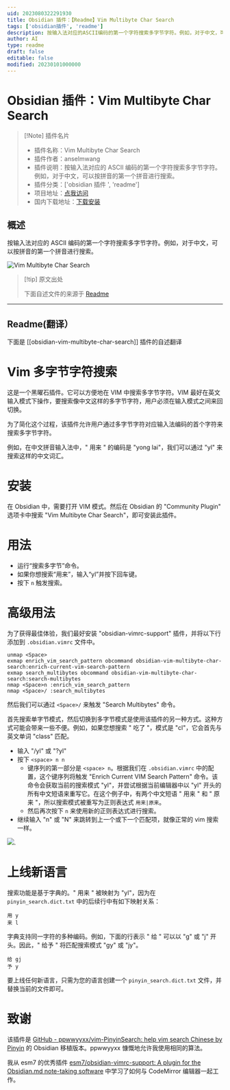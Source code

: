 ```yaml
---
uid: 2023080322291930
title: Obsidian 插件：【Readme】Vim Multibyte Char Search
tags: ['obsidian插件', 'readme']
description: 按输入法对应的ASCII编码的第一个字符搜索多字节字符。例如，对于中文，可以按拼音的第一个拼音进行搜索。
author: AI
type: readme
draft: false
editable: false
modified: 20230101000000
---
```


# Obsidian 插件：Vim Multibyte Char Search

> [!Note] 插件名片
> - 插件名称：Vim Multibyte Char Search
> - 插件作者：anselmwang
> - 插件说明：按输入法对应的 ASCII 编码的第一个字符搜索多字节字符。例如，对于中文，可以按拼音的第一个拼音进行搜索。
> - 插件分类：['obsidian 插件 ', 'readme']
> - 项目地址：[点我访问](https://github.com/anselmwang/obsidian-vim-multibyte-char-search)
> - 国内下载地址：[下载安装](https://pkmer.cn/products/plugin/pluginMarket/?obsidian-vim-multibyte-char-search)

## 概述

按输入法对应的 ASCII 编码的第一个字符搜索多字节字符。例如，对于中文，可以按拼音的第一个拼音进行搜索。

![Vim Multibyte Char Search](https://cdn.pkmer.cn/covers/obsidian-vim-multibyte-char-search.gif!pkmer)

> [!tip] 原文出处
>
>下面自述文件的来源于 [Readme](https://ghproxy.net/https://raw.githubusercontent.com/anselmwang/obsidian-vim-multibyte-char-search/main/README.md)
>

---

## Readme(翻译）

下面是 [[obsidian-vim-multibyte-char-search]] 插件的自述翻译

# Vim 多字节字符搜索

这是一个黑曜石插件。它可以方便地在 VIM 中搜索多字节字符。VIM 最好在英文输入模式下操作，要搜索像中文这样的多字节字符，用户必须在输入模式之间来回切换。

为了简化这个过程，该插件允许用户通过多字节字符对应输入法编码的首个字符来搜索多字节字符。

例如，在中文拼音输入法中，" 用来 " 的编码是 "yong lai"，我们可以通过 "yl" 来搜索这样的中文词汇。

# 安装

在 Obsidian 中，需要打开 VIM 模式。然后在 Obsidian 的 "Community Plugin" 选项卡中搜索 "Vim Multibyte Char Search"，即可安装此插件。

# 用法

- 运行“搜索多字节”命令。
- 如果你想搜索“用来”，输入“yl”并按下回车键。
- 按下 `n` 触发搜索。

# 高级用法

为了获得最佳体验，我们最好安装 "obsidian-vimrc-support" 插件，并将以下行添加到 `.obsidian.vimrc` 文件中。

```
unmap <Space>
exmap enrich_vim_search_pattern obcommand obsidian-vim-multibyte-char-search:enrich-current-vim-search-pattern
exmap search_multibytes obcommand obsidian-vim-multibyte-char-search:search-multibytes
nmap <Space>n :enrich_vim_search_pattern
nmap <Space>/ :search_multibytes
```

然后我们可以通过 `<Space>/` 来触发 "Search Multibytes" 命令。

首先搜索单字节模式，然后切换到多字节模式是使用该插件的另一种方式。这种方式可能会带来一些不便。例如，如果您想搜索 " 吃了 "，模式是 "cl"，它会首先与英文单词 "class" 匹配。

- 输入 "/yl" 或 "?yl"
- 按下 `<space> n n`
    - 键序列的第一部分是 `<space> n`。根据我们在 `.obsidian.vimrc` 中的配置，这个键序列将触发 "Enrich Current VIM Search Pattern" 命令。该命令会获取当前的搜索模式 "yl"，并尝试根据当前编辑器中以 "yl" 开头的所有中文短语来重写它。在这个例子中，有两个中文短语 " 用来 " 和 " 原来 "，所以搜索模式被重写为正则表达式 `用来|原来`。
    - 然后再次按下 `n` 来使用新的正则表达式进行搜索。
- 继续输入 "n" 或 "N" 来跳转到上一个或下一个匹配项，就像正常的 vim 搜索一样。

![](docs/images/Animation.gif).

# 上线新语言

搜索功能是基于字典的。" 用来 " 被映射为 "yl"，因为在 `pinyin_search.dict.txt` 中的后续行中有如下映射关系：

```
用 y
来 l
```

字典支持同一字符的多种编码。例如，下面的行表示 " 给 " 可以以 "g" 或 "j" 开头。因此，" 给予 " 将匹配搜索模式 "gy" 或 "jy"。

```
给 gj
予 y
```

要上线任何新语言，只需为您的语言创建一个 `pinyin_search.dict.txt` 文件，并替换当前的文件即可。

# 致谢

该插件是 [GitHub - ppwwyyxx/vim-PinyinSearch: help vim search Chinese by Pinyin](https://github.com/ppwwyyxx/vim-PinyinSearch) 的 Obsidian 移植版本。ppwwyyxx 慷慨地允许我使用相同的算法。

我从 esm7 的优秀插件 [esm7/obsidian-vimrc-support: A plugin for the Obsidian.md note-taking software](https://github.com/esm7/obsidian-vimrc-support) 中学习了如何与 CodeMirror 编辑器一起工作。
